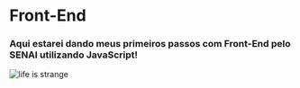 # Front-End
### Aqui estarei dando meus primeiros passos com Front-End pelo SENAI utilizando JavaScript!

![life is strange](https://github.com/user-attachments/assets/b829b78f-de10-483b-acc9-08e9bbac3b47)

